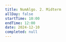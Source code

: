 ```yaml
---
title: NumAlgo. 2. Midterm
allDay: false
startTime: 10:00
endTime: 12:00
date: 2024-12-10
completed: null
---
```

